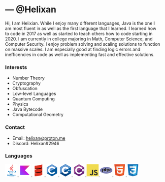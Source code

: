 # &mdash; @Helixan

Hi, I am Helixian. While I enjoy many different languages, Java is the one I am most fluent in as well as the first language that I learned. I learned how to code in 2017 as well as started to teach others how to code starting in 2020. I am currently in college majoring in Math, Computer Science, and Computer Security. I enjoy problem solving and scaling solutions to function on massive scales. I am especially good at finding logic errors and inefficencies in code as well as implementing fast and effective solutions.
<br>
### Interests
- Number Theory
- Cryptography
- Obfuscation
- Low-level Languages
- Quantum Computing
- Physics
- Java Bytecode
- Computational Geometry
### Contact
- Email: <a href="mailto:helixan@proton.me">helixan@proton.me</a>
- Discord: Helixan\#2946
<h3 align="left">Languages</h3>
<p align="left">
	<a href="https://www.java.com" target="_blank"> 
		<img src="https://raw.githubusercontent.com/devicons/devicon/master/icons/java/java-original.svg" alt="Java" width="40" height="40"/>
	</a>
	<a href="https://kotlinlang.org/" target="_blank">
		<img src="https://raw.githubusercontent.com/devicons/devicon/master/icons/kotlin/kotlin-original.svg" alt="Kotlin" width="40" height="40"/>
	</a>
  <a href="https://www.scala-lang.org/" target="_blank"> 
		<img src="https://raw.githubusercontent.com/devicons/devicon/master/icons/scala/scala-original.svg" alt="Scala" width="40" height="40"/>
	</a>
  <a href="https://www.cprogramming.com/" target="_blank">
		<img src="https://raw.githubusercontent.com/devicons/devicon/master/icons/c/c-original.svg" alt="C" width="40" height="40"/>
	</a>
	<a href="https://www.cplusplus.com/" target="_blank">
		<img src="https://raw.githubusercontent.com/devicons/devicon/master/icons/cplusplus/cplusplus-original.svg" alt="C++" width="40" height="40"/>
	</a>
	<a href="https://docs.microsoft.com/en-us/dotnet/csharp/" target="_blank">
		<img src="https://raw.githubusercontent.com/devicons/devicon/master/icons/csharp/csharp-original.svg" alt="C#" width="40" height="40"/>
	</a>
	<a href="https://www.javascript.com/" target="_blank">
		<img src="https://raw.githubusercontent.com/devicons/devicon/master/icons/javascript/javascript-original.svg" alt="JavaScript" width="40" height="40"/>
	</a>
  	<a href="https://www.php.net/" target="_blank">
		<img src="https://raw.githubusercontent.com/devicons/devicon/master/icons/php/php-original.svg" alt="PHP" width="40" height="40"/>
	</a>
	<a href="https://html.com/" target="_blank">
		<img src="https://raw.githubusercontent.com/devicons/devicon/master/icons/html5/html5-original.svg" alt="HTML" width="40" height="40"/>
	</a>
	<a href="https://developer.mozilla.org/en-US/docs/Web/CSS" target="_blank">
		<img src="https://raw.githubusercontent.com/devicons/devicon/master/icons/css3/css3-original.svg" alt="CSS" width="40" height="40"/>
	</a>
</p>

